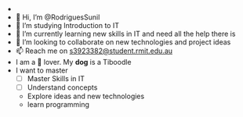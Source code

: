 - 
- 👋 Hi, I’m @RodriguesSunil
- 👀 I’m studying Introduction to IT
- 🌱 I’m currently learning new skills in IT and need all the help there is
- 💞️ I’m looking to collaborate on new technologies and project ideas
- 📫 Reach me on s3923382@student.rmit.edu.au
- I am a :dog: lover. My **dog** is a Tiboodle
- I want to master 
  - [ ] Master Skills in IT
  - [ ] Understand concepts
  * Explore ideas and new technologies
  * learn programming

<!---
RodriguesSunil/RodriguesSunil is a ✨ special ✨ repository because its `README.md` (this file) appears on your GitHub profile.
You can click the Preview link to take a look at your changes.

This is a header # header, more hashtag will create sub headers
--->
